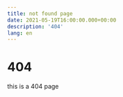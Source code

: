 ```yaml
---
title: not found page
date: 2021-05-19T16:00:00.000+00:00
description: '404'
lang: en
---
```


# 404

this is a 404 page
